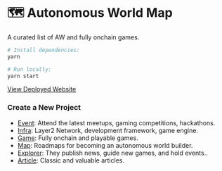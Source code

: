 # 🗺️ Autonomous World Map
A curated list of AW and fully onchain games.



```bash
# Install dependencies:
yarn

# Run locally:
yarn start
```

[View Deployed Website](https://awmap.xyz/)   

### Create a New Project

- [Event](./src/data/EventData.js): Attend the latest meetups, gaming competitions, hackathons.
- [Infra](./src/data/InfraData.js): Layer2 Network, development framework, game engine.
- [Game](./src/data/GameData.js): Fully onchain and playable games.
- [Map](./src/data/MapData.js): Roadmaps for becoming an autonomous world builder.
- [Explorer](./src/data/ExplorerData.js): They publish news, guide new games, and hold events..
- [Article](./src/data/ArticleData.json): Classic and valuable articles.
